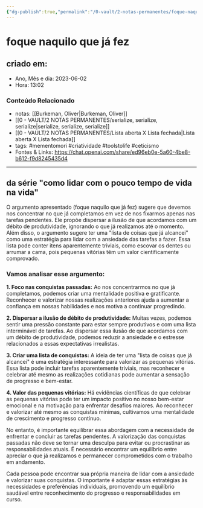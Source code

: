 ```yaml
---
{"dg-publish":true,"permalink":"/0-vault/2-notas-permanentes/foque-naquilo-que-ja-fez/","tags":["permanente","mementomori","criatividade","toolstolife","ceticismo"],"dgHomeLink":true,"dgShowLocalGraph":true,"dgShowFileTree":true,"dgEnableSearch":true}
---
```


# foque naquilo que já fez

## criado em: 
-  Ano, Mês e dia: 2023-06-02
- Hora: 13:02

### Conteúdo Relacionado
- notas: [[Burkeman, Oliver\|Burkeman, Oliver]]
- [[0 - VAULT/2 NOTAS PERMANENTES/serialize, serialize, serialize\|serialize, serialize, serialize]]
- [[0 - VAULT/2 NOTAS PERMANENTES/Lista aberta X Lista fechada\|Lista aberta X Lista fechada]]
- tags: #mementomori #criatividade #toolstolife #ceticismo 
- Fontes & Links: https://chat.openai.com/share/ed96eb0e-5a60-4be8-b612-f9d8245435d4
---

## da série "como lidar com o pouco tempo de vida na vida"

O argumento apresentado (foque naquilo que já fez) sugere que devemos nos concentrar no que já completamos em vez de nos fixarmos apenas nas tarefas pendentes. Ele propõe dispersar a ilusão de que acordamos com um débito de produtividade, ignorando o que já realizamos até o momento. Além disso, o argumento sugere ter uma "lista de coisas que já alcancei" como uma estratégia para lidar com a ansiedade das tarefas a fazer. Essa lista pode conter itens aparentemente triviais, como escovar os dentes ou arrumar a cama, pois pequenas vitórias têm um valor cientificamente comprovado.

### Vamos analisar esse argumento:

**1. Foco nas conquistas passadas:**
Ao nos concentrarmos no que já completamos, podemos criar uma mentalidade positiva e gratificante. Reconhecer e valorizar nossas realizações anteriores ajuda a aumentar a confiança em nossas habilidades e nos motiva a continuar progredindo.

**2. Dispersar a ilusão de débito de produtividade:**
Muitas vezes, podemos sentir uma pressão constante para estar sempre produtivos e com uma lista interminável de tarefas. Ao dispersar essa ilusão de que acordamos com um débito de produtividade, podemos reduzir a ansiedade e o estresse relacionados a essas expectativas irrealistas.

**3. Criar uma lista de conquistas:**
A ideia de ter uma "lista de coisas que já alcancei" é uma estratégia interessante para valorizar as pequenas vitórias. Essa lista pode incluir tarefas aparentemente triviais, mas reconhecer e celebrar até mesmo as realizações cotidianas pode aumentar a sensação de progresso e bem-estar.

**4. Valor das pequenas vitórias:**
Há evidências científicas de que celebrar as pequenas vitórias pode ter um impacto positivo no nosso bem-estar emocional e na motivação para enfrentar desafios maiores. Ao reconhecer e valorizar até mesmo as conquistas mínimas, cultivamos uma mentalidade de crescimento e progresso contínuo.

No entanto, é importante equilibrar essa abordagem com a necessidade de enfrentar e concluir as tarefas pendentes. A valorização das conquistas passadas não deve se tornar uma desculpa para evitar ou procrastinar as responsabilidades atuais. É necessário encontrar um equilíbrio entre apreciar o que já realizamos e permanecer comprometidos com o trabalho em andamento.

Cada pessoa pode encontrar sua própria maneira de lidar com a ansiedade e valorizar suas conquistas. O importante é adaptar essas estratégias às necessidades e preferências individuais, promovendo um equilíbrio saudável entre reconhecimento do progresso e responsabilidades em curso.